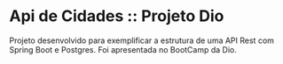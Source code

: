 # Api de Cidades :: Projeto Dio
Projeto desenvolvido para exemplificar a estrutura de uma API Rest com Spring Boot e Postgres.
Foi apresentada no BootCamp da Dio.